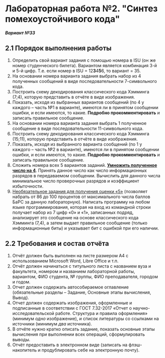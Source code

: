 # Лабораторная работа №2. "Синтез помехоустойчивого кода"
___Вариант №33___
## 2.1 Порядок выполнения работы
1. Определить свой вариант задания с помощью номера в ISU (он же номер студенческого билета). Вариантом является комбинация 3-й и 5-й цифр. Т.е. если номер в ISU = 12<b>3</b>4<b>5</b>6, то вариант = 35.
2. На основании номера варианта задания выбрать набор из 4 полученных сообщений в виде последовательности 7-символьного кода.
3. Построить схему декодирования классического кода Хэмминга (7;4), которую представить в отчёте в виде изображения.
4. Показать, исходя из выбранных вариантов сообщений (по 4 у каждого – часть №1 в варианте), имеются ли в принятом сообщении ошибки, и если имеются, то какие. __Подробно прокомментировать__ и записать правильное сообщение.
5. На основании номера варианта задания выбрать 1 полученное сообщение в виде последовательности 11-символьного кода.
6. Построить схему декодирования классического кода Хэмминга (15;11), которую представить в отчёте в виде изображения.
7. Показать, исходя из выбранного варианта сообщений (по 1 у каждого – часть №2 в варианте), имеются ли в принятом сообщении ошибки, и если имеются, то какие. __Подробно прокомментировать__ и записать правильное сообщение.
8. Сложить номера всех 5 вариантов заданий. __<ins>Умножить полученное число на 4</ins>__. Принять данное число как число информационных разрядов в передаваемом сообщении. Вычислить для данного числа минимальное число проверочных разрядов и коэффициент избыточности.
9. <ins>Необязательное задания для получения оценки «5»</ins> (позволяет набрать от 86 до 100 процентов от максимального числа баллов БаРС за данную лабораторную). Написать программу на любом языке программирования, которая на вход из командной строки получает набор из 7 цифр «0» и «1», записанных подряд, анализирует это сообщение на основе классического кода Хэмминга (7,4), а затем выдает правильное сообщение (только информационные биты) и указывает бит с ошибкой при его наличии. 
## 2.2 Требования и состав отчёта
1. Отчёт должен быть выполнен на листе размером А4 с использованием Microsoft Word, Libre Office и т.п.
2. Отчёт должен начинаться с титульного листа с названием вуза и факультета, номером и названием лабораторной работы, вариантом, ФИО студента, № группы, ФИО преподавателя, городом и годом.
3. Отчет должен содержать автособираемое оглавление (обязательные разделы – Задание, Основные этапы вычисления, Вывод).
4. Отчет должен содержать изображения, оформленные и подписанные в соответствии с ГОСТ 7.32-2017 «Отчет о научно-исследовательской работе. Структура и правила оформления» (минимум _одно_ изображение), и список литературы со ссылками на источники (минимум _два_ источника).
5. В отчёте нужно кратко описать задание, показать основные этапы вычисления при выполнении всех операций, сформулировать выводы.
6. Отчёт предоставить в электронном виде (записать на флэш-накопитель и продублировать себе на электронную почту).
